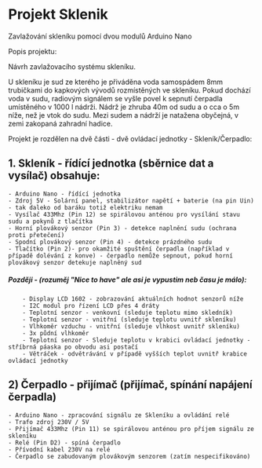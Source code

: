 # Projekt Sklenik
Zavlažování skleníku pomocí dvou modulů Arduino Nano

Popis projektu:

Návrh zavlažovacího systému skleníku.

U skleníku je sud ze kterého je přiváděna voda samospádem 8mm trubičkami do kapkových vývodů rozmístěných ve skleníku.
Pokud dochází voda v sudu, radiovým signálem se vyšle povel k sepnutí čerpadla umístěného v 1000 l nádrži. Nádrž je zhruba 40m od sudu a o cca o 5m níže, než je vtok do sudu. Mezi sudem a nádrží je natažena obyčejná, v zemi zakopaná zahradní hadice.

Projekt je rozdělen na dvě části - dvě ovládací jednotky - Skleník/Čerpadlo:

## 1. Skleník - řídící jednotka (sběrnice dat a vysílač) obsahuje:
    - Arduino Nano - řídící jednotka
    - Zdroj 5V - Solární panel, stabilizátor napětí + baterie (na pin Uin) - tak daleko od baráku totiž elektriku nemam
    - Vysílač 433Mhz (Pin 12) se spirálovou anténou pro vysílání stavu sudu a pokynů z tlačítka
    - Horní plovákový senzor (Pin 3) - detekce naplnění sudu (ochrana proti přetečení)
    - Spodní plovákový senzor (Pin 4) - detekce prázdného sudu
    - Tlačítko (Pin 2)- pro okamžité spuštění čerpadla (například v případě dolévání z konve) - čerpadlo nemůže sepnout, pokud horní   plovákový senzor detekuje naplněný sud
    
 #####  Později - (rozuměj "Nice to have" ale asi je vypustim neb času je málo):
        - Display LCD 1602 - zobrazování aktuálních hodnot senzorů níže
        - I2C modul pro řízení LCD přes 4 dráty
        - Teplotní senzor - venkovní (sleduje teplotu mimo skledník)
        - Teplotní senzor - vnitřní (sleduje teplotu uvnitř skleníku)
        - Vlhkoměr vzduchu - vnitřní (sleduje vlhkost uvnitř skleníku)
        - 3x půdní vlhkoměr
        - Teplotní senzor - Sleduje teplotu v krabici ovládací jednotky - stříbrná páaska po obvodu asi postačí
        - Větráček - odvětrávání v případě vyšších teplot uvnitř krabice ovládací jednotky
    
## 2) Čerpadlo - přijímač (přijímač, spínání napájení čerpadla)
    - Arduino Nano - zpracování signálu ze Skleníku a ovládání relé
    - Trafo zdroj 230V / 5V
    - Přijímač 433Mhz (Pin 11) se spirálovou anténou pro příjem signálu ze skleníku
    - Relé (Pin D2) - spíná čerpadlo
    - Přívodní kabel 230V na relé 
    - Čerpadlo se zabudovaným plovákovým senzorem (zatím nespecifikováno)
